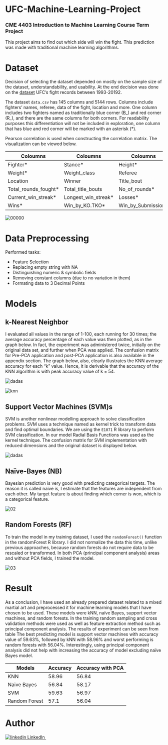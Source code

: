# UFC-Machine-Learning-Project
### CME 4403 Introduction to Machine Learning Course Term Project

This project aims to find out which side will win the fight. This prediction was made with traditional machine learning algorithms.

# Dataset

Decision of selecting the dataset depended on mostly on the sample size of the dataset, understandability, and usability. At the end decision was done on the [dataset](https://www.kaggle.com/rajeevw/ufcdata) UFC’s fight records between 1993-20192.

The dataset `data.csv` has 145 columns and 5144 rows. Columns include fighters’ names, referee, data of the fight, location and more. One column includes two fighters named as traditionally blue corner (B_) and red corner (R_), and there are the same columns for both corners. For readability purposes this differentiation will not be included in exploration, one column that has blue and red corner will be marked with an asterisk (*).

Pearson correlation is used when constructing the correlation matrix. The visualization can be viewed below.

| Coloumns  | Coloumns |Coloumns  | Coloumns|
| ------------- | ------------- |------------- | ------------- |
| Fighter*  | Stance* | Height* | Reach* | 
| Weight* | Weight_class  | Referee | Date |
| Location | Winner |Title_bout  | Total_time_fought.sec* |
| Total_rounds_fought*| Total_title_bouts | No_of_rounds* |Current_lose_streak*  |
| Current_win_streak* |Longest_win_streak* | Losses* | Draw* |
|  Wins* | Win_by_KO.TKO* | Win_by_Submission* | Win_by_decision* |

![00000](https://user-images.githubusercontent.com/25417307/120241057-afff5400-c26a-11eb-908b-f1174f25f3df.png)

# Data Preprocessing

Performed tasks:
- Feature Selection
- Replacing empty string with NA
- Distinguishing numeric & symbolic fields
- Removing constant columns (due to no variation in them)
- Formating data to 3 Decimal Points

# Models

## k-Nearest Neighbor

I evaluated all values in the range of 1-100, each running for 30 times; the average accuracy percentage of each value was then plotted, as in the graph below. In fact, the experiment was administered twice, initially on the original data set, and further when PCA was applied. The confusion matrix for Pre-PCA application and post-PCA application is also available in the appendix section. The graph below, also, clearly illustrates the KNN average accuracy for each “k” value. Hence, it is derivable that the accuracy of the KNN algorithm is with peak accuracy value of k = 54.

![dadas](https://user-images.githubusercontent.com/25417307/120241634-d4a7fb80-c26b-11eb-8806-2746ef1c285d.png)

![knn](https://user-images.githubusercontent.com/25417307/120241512-97436e00-c26b-11eb-88b2-3779baeadac7.png)

## Support Vector Machines (SVM)s

SVM is another nonlinear modelling approach to solve classification problems. SVM uses a technique named as kernel trick to transform data and find optimal boundaries. We are using the `E1071` R library to perform SVM classification. In our model Radial Basis Functions was used as the  kernel technique. The confusion matrix for SVM implementation with reduced dimensions and the original dataset is displayed below.

![dadas](https://user-images.githubusercontent.com/25417307/120241672-edb0ac80-c26b-11eb-9327-830ca1d63360.png)

## Naïve-Bayes (NB)

Bayesian prediction is very good with predicting categorical targets. The reason it is called naive is, I estimate that the features are independent from each other. My target feature is about finding which corner is won, which is a categorical feature.

![02](https://user-images.githubusercontent.com/25417307/120241774-2486c280-c26c-11eb-94b0-979dda4cbf7d.png)


## Random Forests (RF)

To train the model in my training dataset, I used the `randomForest()` function in the randomForest R library. I did not normalize the data this time, unlike previous approaches, because random forests do not require data to be rescaled or transformed. In both PCA (principal component analysis) areas and without PCA fields, I trained the model.

![03](https://user-images.githubusercontent.com/25417307/120241913-67489a80-c26c-11eb-9360-e1b9fca7ea3e.png)

# Result

As a conclusion, I have used an already prepared dataset related to a mixed martial art and preprocessed it for machine learning models that I have chosen to be used. These models were kNN, naïve Bayes, support vector machines, and random forests. In the training random sampling and cross validation methods were used as well as feature extraction method such as principal component analysis. The results of experiment can be seen from table The best predicting model is support vector machines with accuracy value of 59.63%, followed by kNN with 58.96% and worst performing is random forests with 56.04%. Interestingly, using principal component analysis did not help with increasing the accuracy of model excluding naïve Bayes model.


| Models | Accuracy | Accuracy with PCA |
| --- | --- | --- |
| KNN | 58.96 | 56.84 |
| Naive Bayes | 56.84 | 58.17 |
| SVM | 59.63 | 56.97 |
| Random Forest | 57.1 | 56.04 |

# Author 

<p>
  <a href="https://www.linkedin.com/in/basaker" rel="nofollow noreferrer">
    <img src="https://i.stack.imgur.com/gVE0j.png" alt="linkedin"> LinkedIn
  </a> &nbsp; 
